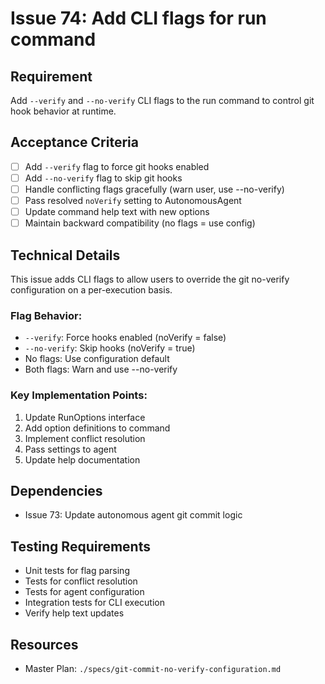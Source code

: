 # Issue 74: Add CLI flags for run command

## Requirement
Add `--verify` and `--no-verify` CLI flags to the run command to control git hook behavior at runtime.

## Acceptance Criteria
- [ ] Add `--verify` flag to force git hooks enabled
- [ ] Add `--no-verify` flag to skip git hooks
- [ ] Handle conflicting flags gracefully (warn user, use --no-verify)
- [ ] Pass resolved `noVerify` setting to AutonomousAgent
- [ ] Update command help text with new options
- [ ] Maintain backward compatibility (no flags = use config)

## Technical Details
This issue adds CLI flags to allow users to override the git no-verify configuration on a per-execution basis.

### Flag Behavior:
- `--verify`: Force hooks enabled (noVerify = false)
- `--no-verify`: Skip hooks (noVerify = true)
- No flags: Use configuration default
- Both flags: Warn and use --no-verify

### Key Implementation Points:
1. Update RunOptions interface
2. Add option definitions to command
3. Implement conflict resolution
4. Pass settings to agent
5. Update help documentation

## Dependencies
- Issue 73: Update autonomous agent git commit logic

## Testing Requirements
- Unit tests for flag parsing
- Tests for conflict resolution
- Tests for agent configuration
- Integration tests for CLI execution
- Verify help text updates

## Resources
- Master Plan: `./specs/git-commit-no-verify-configuration.md`